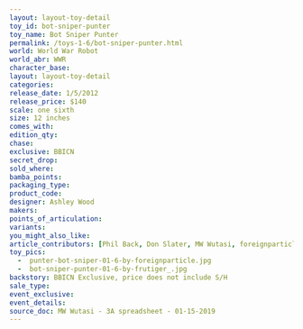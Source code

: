 ```yaml
---
layout: layout-toy-detail 
toy_id: bot-sniper-punter
toy_name: Bot Sniper Punter
permalink: /toys-1-6/bot-sniper-punter.html
world: World War Robot
world_abr: WWR
character_base: 
layout: layout-toy-detail
categories: 
release_date: 1/5/2012
release_price: $140 
scale: one sixth
size: 12 inches
comes_with: 
edition_qty: 
chase: 
exclusive: BBICN
secret_drop: 
sold_where: 
bamba_points: 
packaging_type: 
product_code:
designer: Ashley Wood
makers: 
points_of_articulation: 
variants: 
you_might_also_like: 
article_contributors: [Phil Back, Don Slater, MW Wutasi, foreignparticle, frutiger_]
toy_pics: 
  -  punter-bot-sniper-01-6-by-foreignparticle.jpg
  -  bot-sniper-punter-01-6-by-frutiger_.jpg
backstory: BBICN Exclusive, price does not include S/H
sale_type: 
event_exclusive: 
event_details: 
source_doc: MW Wutasi - 3A spreadsheet - 01-15-2019
---
```

